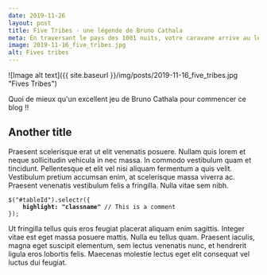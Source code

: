 ```yaml
---
date: 2019-11-26
layout: post
title: Five Tribes - une légende de Bruno Cathala
meta: En traversant le pays des 1001 nuits, votre caravane arrive au légendaire sultanat de Naqala. Le vieux sultan vient de mourir et le contrôle de Naqala est à saisir ! Les oracles ont prédit des étrangers  qui manœuvreraient les cinq tribus pour gagner de l'influence sur la légendaire cité-État.
image: 2019-11-16_five_tribes.jpg
alt: Fives tribes
---
```


![Image alt text]({{ site.baseurl }}/img/posts/2019-11-16_five_tribes.jpg "Fives Tribes")

Quoi de mieux qu'un excellent jeu de Bruno Cathala pour commencer ce blog !!

## Another title

Praesent scelerisque erat ut elit venenatis posuere. Nullam quis lorem et neque sollicitudin vehicula in nec massa. In commodo vestibulum quam et tincidunt. Pellentesque et elit vel nisi aliquam fermentum a quis velit. Vestibulum pretium accumsan enim, at scelerisque massa viverra ac. Praesent venenatis vestibulum felis a fringilla. Nulla vitae sem nibh.

<pre><code>$("#tableId").selectr({
	<b>highlight: "classname"</b><span> // This is a comment</span>
});</code></pre>

Ut fringilla tellus quis eros feugiat placerat aliquam enim sagittis. Integer vitae est eget massa posuere mattis. Nulla eu tellus quam. Praesent iaculis, magna eget suscipit elementum, sem lectus venenatis nunc, et hendrerit ligula eros lobortis felis. Maecenas molestie lectus eget elit consequat vel luctus dui feugiat.

